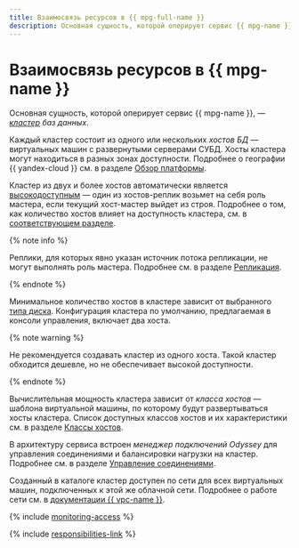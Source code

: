 ```yaml
---
title: Взаимосвязь ресурсов в {{ mpg-full-name }}
description: Основная сущность, которой оперирует сервис {{ mpg-name }}, — кластер баз данных. Каждый кластер состоит из одного или нескольких хостов БД — виртуальных машин с развернутыми серверами СУБД. Хосты кластера могут находиться в разных зонах доступности. Кластер из нескольких хостов автоматически отказоустойчив — один из хостов-реплик возьмет на себя роль мастера, если текущий хост-мастер выйдет из строя.
---
```


# Взаимосвязь ресурсов в {{ mpg-name }}

Основная сущность, которой оперирует сервис {{ mpg-name }}, — _[кластер](../../glossary/cluster.md) баз данных_.

Каждый кластер состоит из одного или нескольких _хостов БД_ — виртуальных машин с развернутыми серверами СУБД. Хосты кластера могут находиться в разных зонах доступности. Подробнее о географии {{ yandex-cloud }} см. в разделе [Обзор платформы](../../overview/concepts/geo-scope.md).

Кластер из двух и более хостов автоматически является [высокодоступным](high-availability.md) — один из хостов-реплик возьмет на себя роль мастера, если текущий хост-мастер выйдет из строя. Подробнее о том, как количество хостов влияет на доступность кластера, см. в [соответствующем разделе](high-availability.md#host-configuration).

{% note info %}

Реплики, для которых явно указан источник потока репликации, не могут выполнять роль мастера. Подробнее см. в разделе [Репликация](replication.md).

{% endnote %}

Минимальное количество хостов в кластере зависит от выбранного [типа диска](storage.md). Конфигурация кластера по умолчанию, предлагаемая в консоли управления, включает два хоста.

{% note warning %}

Не рекомендуется создавать кластер из одного хоста. Такой кластер обходится дешевле, но не обеспечивает высокой доступности.

{% endnote %}

Вычислительная мощность кластера зависит от _класса хостов_ — шаблона виртуальной машины, по которому будут развертываться хосты кластера. Список доступных классов хостов и их характеристики см. в разделе [Классы хостов](instance-types.md).

В архитектуру сервиса встроен _менеджер подключений Odyssey_ для управления соединениями и балансировки нагрузки на кластер. Подробнее см. в разделе [Управление соединениями](pooling.md).


Созданный в каталоге кластер доступен по сети для всех виртуальных машин, подключенных к этой же облачной сети. Подробнее о работе сети см. в [документации {{ vpc-name }}](../../vpc/).


{% include [monitoring-access](../../_includes/mdb/monitoring-access.md) %}

{% include [responsibilities-link](../../_includes/mdb/responsibilities-link.md) %}